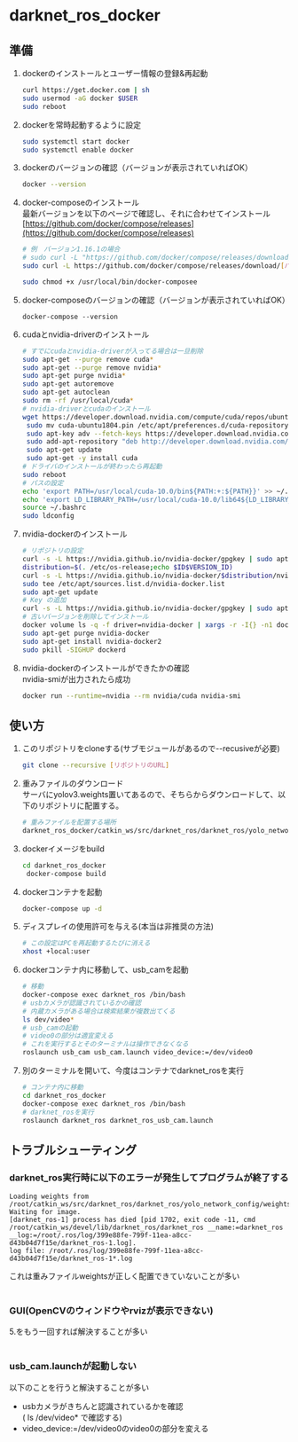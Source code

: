 # darknet_ros_docker
## 準備
1. dockerのインストールとユーザー情報の登録&再起動
   ```bash
   curl https://get.docker.com | sh
   sudo usermod -aG docker $USER
   sudo reboot
   ```

2. dockerを常時起動するように設定
    ```bash
    sudo systemctl start docker
    sudo systemctl enable docker
    ```

3. dockerのバージョンの確認（バージョンが表示されていればOK）
   ```bash
   docker --version
   ```

4. docker-composeのインストール  
    最新バージョンを以下のページで確認し、それに合わせてインストール  
    [https://github.com/docker/compose/releases](https://github.com/docker/compose/releases)
   ```bash
   # 例　バージョン1.16.1の場合
   # sudo curl -L "https://github.com/docker/compose/releases/download/1.25.4/docker-compose-$(uname -s)-$(uname -m)" -o /usr/local/bin/docker-compose
   sudo curl -L https://github.com/docker/compose/releases/download/[バージョン]/docker-compose-`uname -s`-`uname -m` -o /usr/local/bin/docker-compose

   sudo chmod +x /usr/local/bin/docker-composee
   ```

5. docker-composeのバージョンの確認（バージョンが表示されていればOK）
    ```
    docker-compose --version
    ```

6. cudaとnvidia-driverのインストール
   ```bash
   # すでにcudaとnvidia-driverが入ってる場合は一旦削除
   sudo apt-get --purge remove cuda*
   sudo apt-get --purge remove nvidia*
   sudo apt-get purge nvidia*
   sudo apt-get autoremove
   sudo apt-get autoclean
   sudo rm -rf /usr/local/cuda*
   # nvidia-driverとcudaのインストール
   wget https://developer.download.nvidia.com/compute/cuda/repos/ubuntu1804/x86_64/cuda-ubuntu1804.pin
	sudo mv cuda-ubuntu1804.pin /etc/apt/preferences.d/cuda-repository-pin-600
	sudo apt-key adv --fetch-keys https://developer.download.nvidia.com/compute/cuda/repos/ubuntu1804/x86_64/7fa2af80.pub
	sudo add-apt-repository "deb http://developer.download.nvidia.com/compute/cuda/repos/ubuntu1804/x86_64/ /"
	sudo apt-get update
	sudo apt-get -y install cuda
   # ドライバのインストールが終わったら再起動
   sudo reboot
   # パスの設定
   echo 'export PATH=/usr/local/cuda-10.0/bin${PATH:+:${PATH}}' >> ~/.bashrc
   echo 'export LD_LIBRARY_PATH=/usr/local/cuda-10.0/lib64${LD_LIBRARY_PATH:+:${LD_LIBRARY_PATH}}' >> ~/.bashrc
   source ~/.bashrc
   sudo ldconfig
   ```

7. nvidia-dockerのインストール
   ```bash
   # リポジトリの設定
   curl -s -L https://nvidia.github.io/nvidia-docker/gpgkey | sudo apt-key add -
   distribution=$(. /etc/os-release;echo $ID$VERSION_ID)
   curl -s -L https://nvidia.github.io/nvidia-docker/$distribution/nvidia-docker.list | \
   sudo tee /etc/apt/sources.list.d/nvidia-docker.list
   sudo apt-get update
   # Key の追加
   curl -s -L https://nvidia.github.io/nvidia-docker/gpgkey | sudo apt-key add -
   # 古いバージョンを削除してインストール
   docker volume ls -q -f driver=nvidia-docker | xargs -r -I{} -n1 docker ps -q -a -f volume={} | xargs -r docker rm -f
   sudo apt-get purge nvidia-docker
   sudo apt-get install nvidia-docker2
   sudo pkill -SIGHUP dockerd
   ```

8. nvidia-dockerのインストールができたかの確認  
   nvidia-smiが出力されたら成功  
   ```bash
   docker run --runtime=nvidia --rm nvidia/cuda nvidia-smi
   ```

## 使い方  
1. このリポジトリをcloneする(サブモジュールがあるので--recusiveが必要)
   ```bash
   git clone --recursive [リポジトリのURL]
   ```

2. 重みファイルのダウンロード  
   サーバにyolov3.weights置いてあるので、そちらからダウンロードして、以下のリポジトリに配置する。
   ```bash
   # 重みファイルを配置する場所
   darknet_ros_docker/catkin_ws/src/darknet_ros/darknet_ros/yolo_network_config/weights
   ```

3. dockerイメージをbuild
   ```bash
   cd darknet_ros_docker
    docker-compose build
   ```
4. dockerコンテナを起動
   ```bash
   docker-compose up -d
   ```

5. ディスプレイの使用許可を与える(本当は非推奨の方法)  
   ```bash
   # この設定はPCを再起動するたびに消える
   xhost +local:user
   ```

6. dockerコンテナ内に移動して、usb_camを起動
   ```bash
   # 移動
   docker-compose exec darknet_ros /bin/bash
   # usbカメラが認識されているかの確認
   # 内蔵カメラがある場合は検索結果が複数出てくる
   ls dev/video*
   # usb_camの起動
   # video0の部分は適宜変える
   # これを実行するとそのターミナルは操作できなくなる
   roslaunch usb_cam usb_cam.launch video_device:=/dev/video0
   ```
7. 別のターミナルを開いて、今度はコンテナでdarknet_rosを実行
   ```bash
   # コンテナ内に移動
   cd darknet_ros_docker
   docker-compose exec darknet_ros /bin/bash
   # darknet_rosを実行
   roslaunch darknet_ros darknet_ros_usb_cam.launch
   ```

## トラブルシューティング
### darknet_ros実行時に以下のエラーが発生してプログラムが終了する
   ```
   Loading weights from /root/catkin_ws/src/darknet_ros/darknet_ros/yolo_network_config/weights/yolov3.weights...Done!
   Waiting for image.
   [darknet_ros-1] process has died [pid 1702, exit code -11, cmd /root/catkin_ws/devel/lib/darknet_ros/darknet_ros __name:=darknet_ros __log:=/root/.ros/log/399e88fe-799f-11ea-a8cc-d43b04d7f15e/darknet_ros-1.log].
   log file: /root/.ros/log/399e88fe-799f-11ea-a8cc-d43b04d7f15e/darknet_ros-1*.log
   ```
   これは重みファイルweightsが正しく配置できていないことが多い  
</br>

### GUI(OpenCVのウィンドウやrvizが表示できない)
5.をもう一回すれば解決することが多い  
<br/>

### usb_cam.launchが起動しない
以下のことを行うと解決することが多い  
- usbカメラがきちんと認識されているかを確認  
   ( ls /dev/video* で確認する)  
- video_device:=/dev/video0のvideo0の部分を変える  
